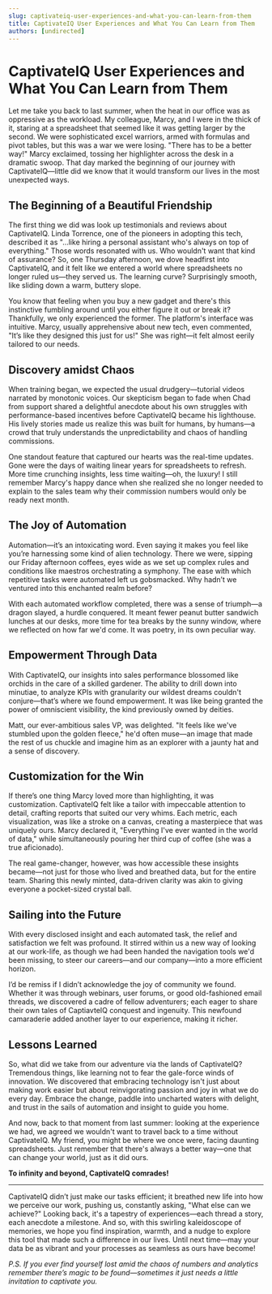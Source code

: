 ```yaml
---
slug: captivateiq-user-experiences-and-what-you-can-learn-from-them
title: CaptivateIQ User Experiences and What You Can Learn from Them
authors: [undirected]
---
```



# CaptivateIQ User Experiences and What You Can Learn from Them

Let me take you back to last summer, when the heat in our office was as oppressive as the workload. My colleague, Marcy, and I were in the thick of it, staring at a spreadsheet that seemed like it was getting larger by the second. We were sophisticated excel warriors, armed with formulas and pivot tables, but this was a war we were losing. "There has to be a better way!" Marcy exclaimed, tossing her highlighter across the desk in a dramatic swoop. That day marked the beginning of our journey with CaptivateIQ—little did we know that it would transform our lives in the most unexpected ways. 

## The Beginning of a Beautiful Friendship

The first thing we did was look up testimonials and reviews about CaptivateIQ. Linda Torrence, one of the pioneers in adopting this tech, described it as "...like hiring a personal assistant who's always on top of everything." Those words resonated with us. Who wouldn't want that kind of assurance? So, one Thursday afternoon, we dove headfirst into CaptivateIQ, and it felt like we entered a world where spreadsheets no longer ruled us—they served us. The learning curve? Surprisingly smooth, like sliding down a warm, buttery slope.

You know that feeling when you buy a new gadget and there's this instinctive fumbling around until you either figure it out or break it? Thankfully, we only experienced the former. The platform's interface was intuitive. Marcy, usually apprehensive about new tech, even commented, "It’s like they designed this just for us!" She was right—it felt almost eerily tailored to our needs.

## Discovery amidst Chaos

When training began, we expected the usual drudgery—tutorial videos narrated by monotonic voices. Our skepticism began to fade when Chad from support shared a delightful anecdote about his own struggles with performance-based incentives before CaptivateIQ became his lighthouse. His lively stories made us realize this was built for humans, by humans—a crowd that truly understands the unpredictability and chaos of handling commissions.

One standout feature that captured our hearts was the real-time updates. Gone were the days of waiting linear years for spreadsheets to refresh. More time crunching insights, less time waiting—oh, the luxury! I still remember Marcy's happy dance when she realized she no longer needed to explain to the sales team why their commission numbers would only be ready next month.

## The Joy of Automation

Automation—it’s an intoxicating word. Even saying it makes you feel like you’re harnessing some kind of alien technology. There we were, sipping our Friday afternoon coffees, eyes wide as we set up complex rules and conditions like maestros orchestrating a symphony. The ease with which repetitive tasks were automated left us gobsmacked. Why hadn’t we ventured into this enchanted realm before?

With each automated workflow completed, there was a sense of triumph—a dragon slayed, a hurdle conquered. It meant fewer peanut butter sandwich lunches at our desks, more time for tea breaks by the sunny window, where we reflected on how far we'd come. It was poetry, in its own peculiar way.

## Empowerment Through Data

With CaptivateIQ, our insights into sales performance blossomed like orchids in the care of a skilled gardener. The ability to drill down into minutiae, to analyze KPIs with granularity our wildest dreams couldn't conjure—that’s where we found empowerment. It was like being granted the power of omniscient visibility, the kind previously owned by deities.

Matt, our ever-ambitious sales VP, was delighted. "It feels like we've stumbled upon the golden fleece," he'd often muse—an image that made the rest of us chuckle and imagine him as an explorer with a jaunty hat and a sense of discovery.

## Customization for the Win

If there’s one thing Marcy loved more than highlighting, it was customization. CaptivateIQ felt like a tailor with impeccable attention to detail, crafting reports that suited our very whims. Each metric, each visualization, was like a stroke on a canvas, creating a masterpiece that was uniquely ours. Marcy declared it, "Everything I've ever wanted in the world of data," while simultaneously pouring her third cup of coffee (she was a true aficionado).

The real game-changer, however, was how accessible these insights became—not just for those who lived and breathed data, but for the entire team. Sharing this newly minted, data-driven clarity was akin to giving everyone a pocket-sized crystal ball.

## Sailing into the Future

With every disclosed insight and each automated task, the relief and satisfaction we felt was profound. It stirred within us a new way of looking at our work-life, as though we had been handed the navigation tools we'd been missing, to steer our careers—and our company—into a more efficient horizon.

I’d be remiss if I didn’t acknowledge the joy of community we found. Whether it was through webinars, user forums, or good old-fashioned email threads, we discovered a cadre of fellow adventurers; each eager to share their own tales of CaptiavteIQ conquest and ingenuity. This newfound camaraderie added another layer to our experience, making it richer.

## Lessons Learned

So, what did we take from our adventure via the lands of CaptivateIQ? Tremendous things, like learning not to fear the gale-force winds of innovation. We discovered that embracing technology isn't just about making work easier but about reinvigorating passion and joy in what we do every day. Embrace the change, paddle into uncharted waters with delight, and trust in the sails of automation and insight to guide you home.

And now, back to that moment from last summer: looking at the experience we had, we agreed we wouldn't want to travel back to a time without CaptivateIQ. My friend, you might be where we once were, facing daunting spreadsheets. Just remember that there's always a better way—one that can change your world, just as it did ours.

**To infinity and beyond, CaptivateIQ comrades!**

--- 

CaptivateIQ didn’t just make our tasks efficient; it breathed new life into how we perceive our work, pushing us, constantly asking, "What else can we achieve?" Looking back, it's a tapestry of experiences—each thread a story, each anecdote a milestone. And so, with this swirling kaleidoscope of memories, we hope you find inspiration, warmth, and a nudge to explore this tool that made such a difference in our lives. Until next time—may your data be as vibrant and your processes as seamless as ours have become!

*P.S. If you ever find yourself lost amid the chaos of numbers and analytics remember there’s magic to be found—sometimes it just needs a little invitation to captivate you.*